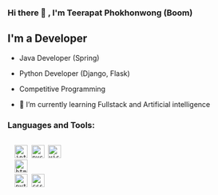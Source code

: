 ### Hi there 👋 , I'm Teerapat Phokhonwong (Boom)
## I'm a Developer
- Java Developer (Spring)
- Python Developer (Django, Flask)
- Competitive Programming

- 🌱 I’m currently learning Fullstack and Artificial intelligence

### Languages and Tools:
<code>
  <img alt="intellij idea" width="26px" src="https://img.icons8.com/color/240/000000/intellij-idea.png" /> <img alt="pycharm" width="26px" src="https://img.icons8.com/color/240/000000/pycharm.png" /> <img alt="visual studio code" width="26px" src="https://img.icons8.com/fluent/240/000000/visual-studio-code-2019.png" /> 
  <img alt="html5" width="26px" src="https://img.icons8.com/color/240/000000/java.png">
  <img alt="python" width="26px" src="https://img.icons8.com/color/240/000000/python.png"> <img alt="css3" width="26px" src="https://img.icons8.com/color/240/000000/css3.png">
</code>

<!--
**Boombarm/Boombarm** is a ✨ _special_ ✨ repository because its `README.md` (this file) appears on your GitHub profile.

Here are some ideas to get you started:

- 🔭 I’m currently working on ...
- 🌱 I’m currently learning ...
- 👯 I’m looking to collaborate on ...
- 🤔 I’m looking for help with ...
- 💬 Ask me about ...
- 📫 How to reach me: ...
- 😄 Pronouns: ...
- ⚡ Fun fact: ...
-->
